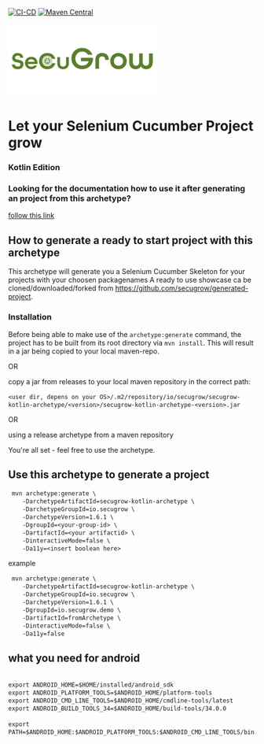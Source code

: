 [![CI-CD](https://github.com/secugrow/kotlin-archetype/actions/workflows/generate_archetype_output.yml/badge.svg?branch=main)](https://github.com/secugrow/kotlin-archetype/actions/workflows/generate_archetype_output.yml)
[![Maven Central](https://maven-badges.herokuapp.com/maven-central/io.secugrow/secugrow-kotlin-archetype/badge.svg)](https://maven-badges.herokuapp.com/maven-central/io.secugrow/secugrow-kotlin-archetype)

![SeCuGrow Logo](/docs/pics/SeCuGrow_Logo_300x150.png)
# Let your Selenium Cucumber Project grow
### Kotlin Edition

### Looking for the documentation how to use it after generating an project from this archetype?
[follow this link](src/main/resources/archetype-resources/README.md)


## How to generate a ready to start project with this archetype

This archetype will generate you a Selenium Cucumber Skeleton for your projects with your choosen packagenames
A ready to use showcase ca be cloned/downloaded/forked from https://github.com/secugrow/generated-project.

### Installation
Before being able to make use of the `archetype:generate` command, the project has to be built from its root directory 
via `mvn install`. This will result in a jar being copied to your local maven-repo. 

OR

copy a jar from releases to your local maven repository in the correct path:

    <user dir, depens on your OS>/.m2/repository/io/secugrow/secugrow-kotlin-archetype/<version>/secugrow-kotlin-archetype-<version>.jar

OR

using a release archetype from a maven repository

You're all set - feel free to use the archetype.


## Use this archetype to generate a project

     mvn archetype:generate \  
        -DarchetypeArtifactId=secugrow-kotlin-archetype \
        -DarchetypeGroupId=io.secugrow \
        -DarchetypeVersion=1.6.1 \
        -DgroupId=<your-group-id> \
        -DartifactId=<your artifactid> \
        -DinteractiveMode=false \
        -Da11y=<insert boolean here>


example

     mvn archetype:generate \  
        -DarchetypeArtifactId=secugrow-kotlin-archetype \
        -DarchetypeGroupId=io.secugrow \
        -DarchetypeVersion=1.6.1 \
        -DgroupId=io.secugrow.demo \
        -DartifactId=fromArchetype \
        -DinteractiveMode=false \
        -Da11y=false


## what you need for android


```shell

export ANDROID_HOME=$HOME/installed/android_sdk
export ANDROID_PLATFORM_TOOLS=$ANDROID_HOME/platform-tools
export ANDROID_CMD_LINE_TOOLS=$ANDROID_HOME/cmdline-tools/latest
export ANDROID_BUILD_TOOLS_34=$ANDROID_HOME/build-tools/34.0.0

export PATH=$ANDROID_HOME:$ANDROID_PLATFORM_TOOLS:$ANDROID_CMD_LINE_TOOLS/bin:$ANDROID_BUILD_TOOLS_34

```
